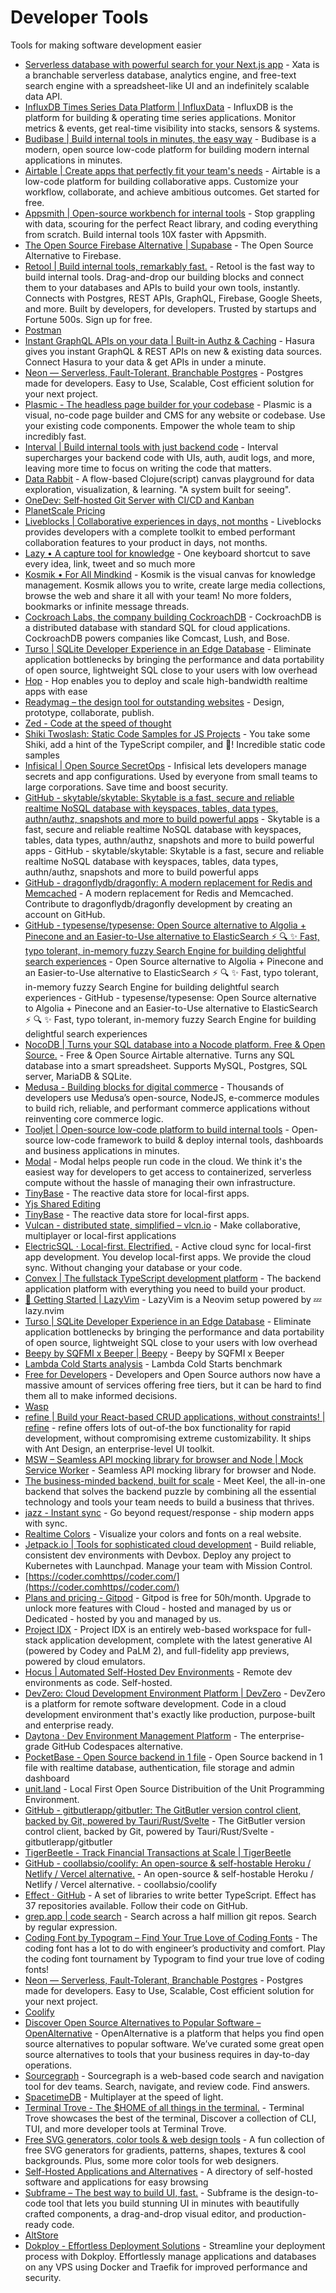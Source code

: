# Developer Tools

Tools for making software development easier

- [Serverless database with powerful search for your Next.js app](https://xata.io) - Xata is a branchable serverless database, analytics engine, and free-text search engine with a spreadsheet-like UI and an indefinitely scalable data API.
- [InfluxDB Times Series Data Platform | InfluxData](http://influxdata.com) - InfluxDB is the platform for building & operating time series applications. Monitor metrics & events, get real-time visibility into stacks, sensors & systems.
- [Budibase | Build internal tools in minutes, the easy way](https://budibase.com) - Budibase is a modern, open source low-code platform for building modern internal applications in minutes.
- [Airtable | Create apps that perfectly fit your team's needs](https://airtable.com) - Airtable is a low-code platform for building collaborative apps. Customize your workflow, collaborate, and achieve ambitious outcomes. Get started for free.
- [Appsmith | Open-source workbench for internal tools](https://www.appsmith.com) - Stop grappling with data, scouring for the perfect React library, and coding everything from scratch. Build internal tools 10X faster with Appsmith.
- [The Open Source Firebase Alternative | Supabase](https://supabase.com) - The Open Source Alternative to Firebase.
- [Retool | Build internal tools, remarkably fast.](https://retool.com) - Retool is the fast way to build internal tools. Drag-and-drop our building blocks and connect them to your databases and APIs to build your own tools, instantly. Connects with Postgres, REST APIs, GraphQL, Firebase, Google Sheets, and more.  Built by developers, for developers. Trusted by startups and Fortune 500s. Sign up for free.
- [Postman](http://postman.com)
- [Instant GraphQL APIs on your data | Built-in Authz & Caching](http://hasura.io) - Hasura gives you instant GraphQL & REST APIs on new & existing data sources. Connect Hasura to your data & get APIs in under a minute.
- [Neon — Serverless, Fault-Tolerant, Branchable Postgres](https://neon.tech) - Postgres made for developers. Easy to Use, Scalable, Cost efficient solution for your next project.
- [Plasmic - The headless page builder for your codebase](https://www.plasmic.app/) - Plasmic is a visual, no-code page builder and CMS for any website or codebase. Use your existing code components. Empower the whole team to ship incredibly fast.
- [Interval | Build internal tools with just backend code](https://interval.com/) - Interval supercharges your backend code with UIs, auth, audit logs, and more, leaving more time to focus on writing the code that matters.
- [Data Rabbit](https://www.datarabbit.com/) - A flow-based Clojure(script) canvas playground for data exploration, visualization, & learning.     "A system built for seeing".
- [OneDev: Self-hosted Git Server with CI/CD and Kanban](https://onedev.io/)
- [PlanetScale Pricing](https://planetscale.com/pricing)
- [Liveblocks | Collaborative experiences in days, not months](https://liveblocks.io/) - Liveblocks provides developers with a complete toolkit to embed performant collaboration features to your product in days, not months.
- [Lazy • A capture tool for knowledge](https://lazy.so) - One keyboard shortcut to save every idea, link, tweet and so much more
- [Kosmik • For All Mindkind](https://lithium.paris/) - Kosmik is the visual canvas for knowledge management. Kosmik allows you to write, create large media collections, browse the web and share it all with your team! No more folders, bookmarks or infinite message threads.
- [Cockroach Labs, the company building CockroachDB](https://www.cockroachlabs.com) - CockroachDB is a distributed database with standard SQL for cloud applications. CockroachDB powers companies like Comcast, Lush, and Bose.
- [Turso | SQLite Developer Experience in an Edge Database](https://turso.tech) - Eliminate application bottlenecks by bringing the performance and data portability of open source, lightweight SQL close to your users with low overhead
- [Hop](https://hop.io/) - Hop enables you to deploy and scale high-bandwidth realtime apps with ease
- [Readymag – the design tool for outstanding websites](https://readymag.com/) - Design, prototype, collaborate, publish.
- [Zed - Code at the speed of thought](https://zed.dev/)
- [Shiki Twoslash: Static Code Samples for JS Projects](https://shikijs.github.io/twoslash/) - You take some Shiki, add a hint of the TypeScript compiler, and 🎉! Incredible static code samples
- [Infisical | Open Source SecretOps](https://infisical.com) - Infisical lets developers manage secrets and app configurations. Used by everyone from small teams to large corporations. Save time and boost security.
- [GitHub - skytable/skytable: Skytable is a fast, secure and reliable realtime NoSQL database with keyspaces, tables, data types, authn/authz, snapshots and more to build powerful apps](https://github.com/skytable/skytable) - Skytable is a fast, secure and reliable realtime NoSQL database with keyspaces, tables, data types, authn/authz, snapshots and more to build powerful apps - GitHub - skytable/skytable: Skytable is a fast, secure and reliable realtime NoSQL database with keyspaces, tables, data types, authn/authz, snapshots and more to build powerful apps
- [GitHub - dragonflydb/dragonfly: A modern replacement for Redis and Memcached](https://github.com/dragonflydb/dragonfly) - A modern replacement for Redis and Memcached. Contribute to dragonflydb/dragonfly development by creating an account on GitHub.
- [GitHub - typesense/typesense: Open Source alternative to Algolia + Pinecone and an Easier-to-Use alternative to ElasticSearch ⚡ 🔍 ✨ Fast, typo tolerant, in-memory fuzzy Search Engine for building delightful search experiences](https://github.com/typesense/typesense) - Open Source alternative to Algolia + Pinecone and an Easier-to-Use alternative to ElasticSearch ⚡ 🔍 ✨ Fast, typo tolerant, in-memory fuzzy Search Engine for building delightful search experiences - GitHub - typesense/typesense: Open Source alternative to Algolia + Pinecone and an Easier-to-Use alternative to ElasticSearch ⚡ 🔍 ✨ Fast, typo tolerant, in-memory fuzzy Search Engine for building delightful search experiences
- [NocoDB | Turns your SQL database into a Nocode platform. Free & Open Source.](https://nocodb.com) - Free & Open Source Airtable alternative. Turns any SQL database into a smart spreadsheet. Supports MySQL, Postgres, SQL server, MariaDB & SQLite.
- [Medusa - Building blocks for digital commerce](https://medusajs.com) - Thousands of developers use Medusa’s open-source, NodeJS, e-commerce modules to build rich, reliable, and performant commerce applications without reinventing core commerce logic.
- [Tooljet | Open-source low-code platform to build internal tools](https://www.tooljet.com) - Open-source low-code framework to build & deploy internal tools, dashboards and business applications in minutes.
- [Modal](https://modal.com) - Modal helps people run code in the cloud. We think it's the easiest way for developers to get access to containerized, serverless compute without the hassle of managing their own infrastructure.
- [TinyBase](https://tinybase.org/) - The reactive data store for local-first apps.
- [Yjs Shared Editing](https://yjs.dev/)
- [TinyBase](https://tinybase.org/) - The reactive data store for local-first apps.
- [Vulcan - distributed state, simplified – vlcn.io](https://vlcn.io/) - Make collaborative, multiplayer or local-first applications
- [ElectricSQL · Local-first. Electrified.](https://electric-sql.com/) - Active cloud sync for local-first app development. You develop local-first apps. We provide the cloud sync. Without changing your database or your code.
- [Convex | The fullstack TypeScript development platform](https://www.convex.dev/) - The backend application platform with everything you need to build your product.
- [🚀 Getting Started | LazyVim](https://lazyvim.github.io/) - LazyVim is a Neovim setup powered by 💤 lazy.nvim
- [Turso | SQLite Developer Experience in an Edge Database](https://turso.tech/) - Eliminate application bottlenecks by bringing the performance and data portability of open source, lightweight SQL close to your users with low overhead
- [Beepy by SQFMI x Beeper | Beepy](https://beepy.sqfmi.com/) - Beepy by SQFMI x Beeper
- [Lambda Cold Starts analysis](https://maxday.github.io/lambda-perf/) - Lambda Cold Starts benchmark
- [Free for Developers](https://free-for.dev/) - Developers and Open Source authors now have a massive amount of services offering free tiers, but it can be hard to find them all to make informed decisions.
- [Wasp](https://wasp-lang.dev/)
- [refine | Build your React-based CRUD applications, without constraints! | refine](https://refine.dev/) - refine offers lots of out-of-the box functionality for rapid development, without compromising extreme customizability. It ships with Ant Design, an enterprise-level UI toolkit.
- [MSW – Seamless API mocking library for browser and Node | Mock Service Worker](https://mswjs.io/) - Seamless API mocking library for browser and Node.
- [The business-minded backend, built for scale](https://keel.so/) - Meet Keel, the all-in-one backend that solves the backend puzzle by combining all the essential technology and tools your team needs to build a business that thrives.
- [jazz - Instant sync](https://jazz.tools/) - Go beyond request/response - ship modern apps with sync.
- [Realtime Colors](https://www.realtimecolors.com) - Visualize your colors and fonts on a real website.
- [Jetpack.io | Tools for sophisticated cloud development](https://www.jetpack.io/) - Build reliable, consistent dev environments with Devbox. Deploy any project to Kubernetes with Launchpad. Manage your team with Mission Control.
- [https://coder.comhttps//coder.com/](https://coder.comhttps//coder.com/)
- [Plans and pricing - Gitpod](https://www.gitpod.io/pricing) - Gitpod is free for 50h/month. Upgrade to unlock more features with Cloud - hosted and managed by us or Dedicated - hosted by you and managed by us.
- [Project IDX](https://idx.dev/) - Project IDX is an entirely web-based workspace for full-stack application development, complete with the latest generative AI (powered by Codey and PaLM 2), and full-fidelity app previews, powered by cloud emulators.
- [Hocus | Automated Self-Hosted Dev Environments](https://hocus.dev/) - Remote dev environments as code. Self-hosted.
- [DevZero: Cloud Development Environment Platform | DevZero](https://www.devzero.io/) - DevZero is a platform for remote software development. Code in a cloud development environment that's exactly like production, purpose-built and enterprise ready.
- [Daytona · Dev Environment Management Platform](https://www.daytona.io/) - The enterprise-grade GitHub Codespaces alternative.
- [PocketBase - Open Source backend in 1 file](https://pocketbase.io/) - Open Source backend in 1 file with realtime database, authentication, file storage and admin dashboard
- [unit.land](https://unit.land/) - Local First Open Source Distribuition of the Unit Programming Environment.
- [GitHub - gitbutlerapp/gitbutler: The GitButler version control client, backed by Git, powered by Tauri/Rust/Svelte](https://github.com/gitbutlerapp/gitbutler) - The GitButler version control client, backed by Git, powered by Tauri/Rust/Svelte - gitbutlerapp/gitbutler
- [TigerBeetle - Track Financial Transactions at Scale | TigerBeetle](https://tigerbeetle.com/)
- [GitHub - coollabsio/coolify: An open-source & self-hostable Heroku / Netlify / Vercel alternative.](https://github.com/coollabsio/coolify) - An open-source & self-hostable Heroku / Netlify / Vercel alternative. - coollabsio/coolify
- [Effect · GitHub](https://github.com/Effect-TS) - A set of libraries to write better TypeScript. Effect has 37 repositories available. Follow their code on GitHub.
- [grep.app | code search](https://grep.app/) - Search across a half million git repos. Search by regular expression.
- [Coding Font by Typogram – Find Your True Love of Coding Fonts](https://www.codingfont.com) - The coding font has a lot to do with engineer’s productivity and comfort. Play the coding font tournament by Typogram to find your true love of coding fonts!
- [Neon — Serverless, Fault-Tolerant, Branchable Postgres](https://neon.tech/) - Postgres made for developers. Easy to Use, Scalable, Cost efficient solution for your next project.
- [Coolify](https://coolify.io/)
- [Discover Open Source Alternatives to Popular Software – OpenAlternative](https://openalternative.co/) - OpenAlternative is a platform that helps you find open source alternatives to popular software. We’ve curated some great open source alternatives to tools that your business requires in day-to-day operations.
- [Sourcegraph](https://sourcegraph.com/search) - Sourcegraph is a web-based code search and navigation tool for dev teams. Search, navigate, and review code. Find answers.
- [SpacetimeDB](https://spacetimedb.com/) - Multiplayer at the speed of light.
- [Terminal Trove - The $HOME of all things in the terminal.](https://terminaltrove.com/) - Terminal Trove showcases the best of the terminal, Discover a collection of CLI, TUI, and more developer tools at Terminal Trove.
- [Free SVG generators, color tools & web design tools](https://fffuel.co/) - A fun collection of free SVG generators for gradients, patterns, shapes, textures & cool backgrounds. Plus, some more color tools for web designers.
- [Self-Hosted Applications and Alternatives](https://selfh.st/apps/) - A directory of self-hosted software and applications for easy browsing
- [Subframe – The best way to build UI, fast.](https://www.subframe.com/) - Subframe is the design-to-code tool that lets you build stunning UI in minutes with beautifully crafted components, a drag-and-drop visual editor, and production-ready code.
- [AltStore](https://altstore.io/)
- [Dokploy - Effortless Deployment Solutions](https://dokploy.com/) - Streamline your deployment process with Dokploy. Effortlessly manage applications and databases on any VPS using Docker and Traefik for improved performance and security.